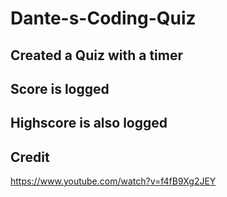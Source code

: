 # Dante-s-Coding-Quiz
## Created a Quiz with a timer
## Score is logged
## Highscore is also logged
## Credit 
https://www.youtube.com/watch?v=f4fB9Xg2JEY
